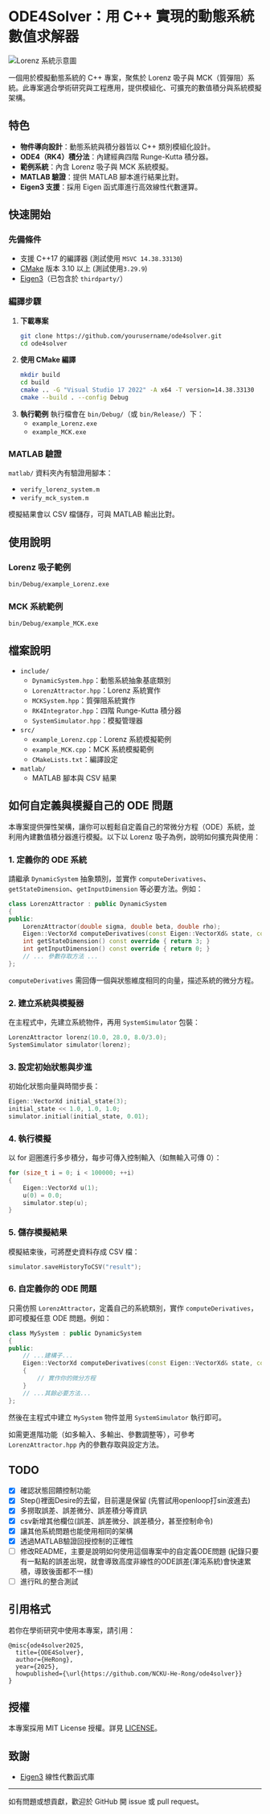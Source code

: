 # ODE4Solver：用 C++ 實現的動態系統數值求解器

![Lorenz 系統示意圖](fig/Lorenzsystem.jpg)

一個用於模擬動態系統的 C++ 專案，聚焦於 Lorenz 吸子與 MCK（質彈阻）系統。此專案適合學術研究與工程應用，提供模組化、可擴充的數值積分與系統模擬架構。

## 特色

- **物件導向設計**：動態系統與積分器皆以 C++ 類別模組化設計。
- **ODE4（RK4）積分法**：內建經典四階 Runge-Kutta 積分器。
- **範例系統**：內含 Lorenz 吸子與 MCK 系統模擬。
- **MATLAB 驗證**：提供 MATLAB 腳本進行結果比對。
- **Eigen3 支援**：採用 Eigen 函式庫進行高效線性代數運算。


## 快速開始

### 先備條件
- 支援 C++17 的編譯器 (測試使用 `MSVC 14.38.33130`)
- [CMake](https://cmake.org/) 版本 3.10 以上 (測試使用`3.29.9`)
- [Eigen3](https://eigen.tuxfamily.org/)（已包含於 `thirdparty/`）

### 編譯步驟

1. **下載專案**
   ```sh
   git clone https://github.com/yourusername/ode4solver.git
   cd ode4solver
   ```
2. **使用 CMake 編譯**
   ```sh
   mkdir build
   cd build
   cmake .. -G "Visual Studio 17 2022" -A x64 -T version=14.38.33130
   cmake --build . --config Debug
   ```
3. **執行範例**
   執行檔會在 `bin/Debug/`（或 `bin/Release/`）下：
   - `example_Lorenz.exe`
   - `example_MCK.exe`

### MATLAB 驗證

`matlab/` 資料夾內有驗證用腳本：
- `verify_lorenz_system.m`
- `verify_mck_system.m`

模擬結果會以 CSV 檔儲存，可與 MATLAB 輸出比對。

## 使用說明

### Lorenz 吸子範例
```sh
bin/Debug/example_Lorenz.exe
```

### MCK 系統範例
```sh
bin/Debug/example_MCK.exe
```

## 檔案說明

- `include/`  
  - `DynamicSystem.hpp`：動態系統抽象基底類別
  - `LorenzAttractor.hpp`：Lorenz 系統實作
  - `MCKSystem.hpp`：質彈阻系統實作
  - `RK4Integrator.hpp`：四階 Runge-Kutta 積分器
  - `SystemSimulator.hpp`：模擬管理器
- `src/`  
  - `example_Lorenz.cpp`：Lorenz 系統模擬範例
  - `example_MCK.cpp`：MCK 系統模擬範例
  - `CMakeLists.txt`：編譯設定
- `matlab/`  
  - MATLAB 腳本與 CSV 結果

## 如何自定義與模擬自己的 ODE 問題

本專案提供彈性架構，讓你可以輕鬆自定義自己的常微分方程（ODE）系統，並利用內建數值積分器進行模擬。以下以 Lorenz 吸子為例，說明如何擴充與使用：

### 1. 定義你的 ODE 系統

請繼承 `DynamicSystem` 抽象類別，並實作 `computeDerivatives`、`getStateDimension`、`getInputDimension` 等必要方法。例如：

```cpp
class LorenzAttractor : public DynamicSystem 
{
public:     
    LorenzAttractor(double sigma, double beta, double rho);
    Eigen::VectorXd computeDerivatives(const Eigen::VectorXd& state, const Eigen::VectorXd& input, double time) const override;
    int getStateDimension() const override { return 3; }
    int getInputDimension() const override { return 0; }
    // ... 參數存取方法 ...
};
```

`computeDerivatives` 需回傳一個與狀態維度相同的向量，描述系統的微分方程。

### 2. 建立系統與模擬器

在主程式中，先建立系統物件，再用 `SystemSimulator` 包裝：

```cpp
LorenzAttractor lorenz(10.0, 28.0, 8.0/3.0);
SystemSimulator simulator(lorenz);
```

### 3. 設定初始狀態與步進

初始化狀態向量與時間步長：

```cpp
Eigen::VectorXd initial_state(3);
initial_state << 1.0, 1.0, 1.0;
simulator.initial(initial_state, 0.01);
```

### 4. 執行模擬

以 for 迴圈進行多步積分，每步可傳入控制輸入（如無輸入可傳 0）：

```cpp
for (size_t i = 0; i < 100000; ++i)
{
    Eigen::VectorXd u(1);
    u(0) = 0.0;
    simulator.step(u);
}
```

### 5. 儲存模擬結果

模擬結束後，可將歷史資料存成 CSV 檔：

```cpp
simulator.saveHistoryToCSV("result");
```

### 6. 自定義你的 ODE 問題

只需仿照 `LorenzAttractor`，定義自己的系統類別，實作 `computeDerivatives`，即可模擬任意 ODE 問題。例如：

```cpp
class MySystem : public DynamicSystem
{
public:
    // ...建構子...
    Eigen::VectorXd computeDerivatives(const Eigen::VectorXd& state, const Eigen::VectorXd& input, double time) const override
    {
        // 實作你的微分方程
    }
    // ...其餘必要方法...
};
```

然後在主程式中建立 `MySystem` 物件並用 `SystemSimulator` 執行即可。

如需更進階功能（如多輸入、多輸出、參數調整等），可參考 `LorenzAttractor.hpp` 內的參數存取與設定方法。

## TODO
- [x] 確認狀態回饋控制功能
- [x] Step()裡面Desire的去留，目前還是保留 (先嘗試用openloop打sin波進去)
- [x] 多撈取誤差、誤差微分、誤差積分等資訊
- [x] csv新增其他欄位(誤差、誤差微分、誤差積分，甚至控制命令)
- [x] 讓其他系統問題也能使用相同的架構
- [x] 透過MATLAB驗證回授控制的正確性
- [ ] 修改README，主要是說明如何使用這個專案中的自定義ODE問題 (紀錄只要有一點點的誤差出現，就會導致高度非線性的ODE誤差(渾沌系統)會快速累積，導致後面都不一樣)
- [ ] 進行RL的整合測試

## 引用格式
若你在學術研究中使用本專案，請引用：

```
@misc{ode4solver2025,
  title={ODE4Solver},
  author={HeRong},
  year={2025},
  howpublished={\url{https://github.com/NCKU-He-Rong/ode4solver}}
}
```

## 授權

本專案採用 MIT License 授權。詳見 [LICENSE](LICENSE)。

## 致謝
- [Eigen3](https://eigen.tuxfamily.org/) 線性代數函式庫

---

如有問題或想貢獻，歡迎於 GitHub 開 issue 或 pull request。
